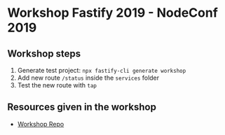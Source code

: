 # Workshop Fastify 2019 - NodeConf 2019

## Workshop steps

1. Generate test project: `npx fastify-cli generate workshop`
2. Add new route `/status` inside the `services` folder
3. Test the new route with `tap`

## Resources given in the workshop

- [Workshop Repo](https://github.com/delvedor/fastify-architecture-workshop)
